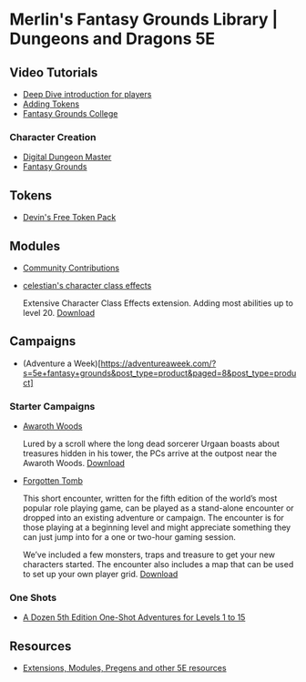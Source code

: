 # Merlin's Fantasy Grounds Library | Dungeons and Dragons 5E

## Video Tutorials

- [Deep Dive introduction for players](https://www.youtube.com/watch?v=q47SgXZLHdo&t=1483s)
- [Adding Tokens](https://www.youtube.com/watch?v=mBAbn-uy328)
- [Fantasy Grounds College](https://www.youtube.com/playlist?list=PLzjJyt4w-pw1NTUgjhVhk6ZBa4w8RyKtw)

### Character Creation

- [Digital Dungeon Master](https://www.youtube.com/watch?v=WrRHn2YjKXY)
- [Fantasy Grounds](https://www.youtube.com/watch?v=nurEMR4JJeU&t=884s)

## Tokens
 - [Devin's Free Token Pack](https://immortalnights.com/tokensite/?product=all-free-tokens-in-one-file)

## Modules

- [Community Contributions](https://www.fantasygrounds.com/forums/showthread.php?22975-5E-Community-extensions)
- [celestian's character class effects](https://www.fantasygrounds.com/forums/showthread.php?40833-5E-Advanced-Effects-(items-npcs-characters))

    Extensive Character Class Effects extension. Adding most abilities up to level 20. [Download](https://www.fantasygrounds.com/forums/attachment.php?attachmentid=23972&d=1531602184)

## Campaigns

- (Adventure a Week)[https://adventureaweek.com/?s=5e+fantasy+grounds&post_type=product&paged=8&post_type=product]

### Starter Campaigns

- [Awaroth Woods](https://www.fantasygrounds.com/forums/showthread.php?33107-Converted-one-shot-module-Into-the-Awaroth-Woods)
   
   Lured by a scroll where the long dead sorcerer Urgaan boasts about treasures hidden in his tower, the PCs arrive at the outpost near the Awaroth Woods. [Download](https://www.fantasygrounds.com/forums/attachment.php?attachmentid=14661&d=1468124931)

- [Forgotten Tomb](https://www.fantasygrounds.com/forums/showthread.php?36983-Free-Mini-Adventure-by-R-amp-D-Adventures-Forgotten-Tomb)

    This short encounter, written for the fifth edition of the world’s most popular role playing game, can be played as a stand-alone encounter or dropped into an existing adventure or campaign. The encounter is for those playing at a beginning level and might appreciate something they can just jump into for a one or two-hour gaming session.

    We’ve included a few monsters, traps and treasure to get your new characters started. The encounter also includes a map that can be used to set up your own player grid. [Download](https://www.fantasygrounds.com/forums/attachment.php?attachmentid=18070&d=1488204990)
    
 ### One Shots
 - [A Dozen 5th Edition One-Shot Adventures for Levels 1 to 15](https://store.steampowered.com/app/639950/Fantasy_Grounds__Prepared_One_Shot_Adventures_5E/)
 
 ## Resources
 
 - [Extensions, Modules, Pregens and other 5E resources](https://www.fantasygrounds.com/forums/showthread.php?27298-Extensions-Modules-Pregens-and-other-5E-resources)

